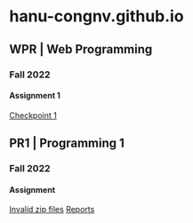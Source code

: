 # hanu-congnv.github.io

## WPR | Web Programming
### Fall 2022
#### Assignment 1
[Checkpoint 1](https://hanu-congnv.github.io/wpr/fall2022/a1-cp1/)

## PR1 | Programming 1
### Fall 2022
#### Assignment
[Invalid zip files](https://hanu-congnv.github.io/pr1/fall2022/a1/invalid-zip-files.txt)
[Reports](https://hanu-congnv.github.io/pr1/fall2022/a1/)
